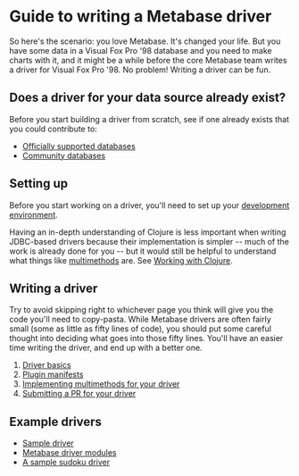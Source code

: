 # Guide to writing a Metabase driver

So here's the scenario: you love Metabase. It's changed your life. But you have some data in a Visual Fox Pro '98 database and you need to make charts with it, and it might be a while before the core Metabase team writes a driver for Visual Fox Pro '98. No problem! Writing a driver can be fun.

## Does a driver for your data source already exist?

Before you start building a driver from scratch, see if one already exists that you could contribute to:

- [Officially supported databases](https://www.metabase.com/docs/latest/administration-guide/01-managing-databases.html#officially-supported-databases)
- [Community databases](https://www.metabase.com/docs/latest/developers-guide-drivers.html#how-to-use-a-community-built-driver)

## Setting up

Before you start working on a driver, you'll need to set up your [development environment](../devenv.md).

Having an in-depth understanding of Clojure is less important when writing JDBC-based drivers because their implementation is simpler -- much of the work is already done for you -- but it would still be helpful to understand what things like [multimethods](https://clojure.org/reference/multimethods) are. See [Working with Clojure](../clojure.md).

## Writing a driver

Try to avoid skipping right to whichever page you think will give you the code you'll need to copy-pasta. While Metabase drivers are often fairly small (some as little as fifty lines of code), you should put some careful thought into deciding what goes into those fifty lines. You'll have an easier time writing the driver, and end up with a better one. 

1. [Driver basics](basics.md)
2. [Plugin manifests](plugins.md)
3. [Implementing multimethods for your driver](multimethods.md)
4. [Submitting a PR for your driver](driver-tests.md)

## Example drivers

- [Sample driver](https://github.com/metabase/sample-driver)
- [Metabase driver modules](https://github.com/metabase/metabase/tree/master/modules/drivers)
- [A sample sudoku driver](https://github.com/metabase/sudoku-driver)


